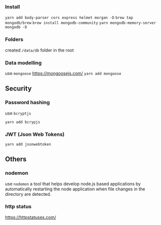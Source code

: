 ### Install

`yarn add body-parser cors express helmet morgan -D`
`brew tap mongodb/brew`
`brew install mongodb-community`
`yarn mongodb-memory-server mongodb -D`

### Folders

created `/data/db` folder in the root

### Data modelling

use `mongoose` https://mongoosejs.com/
`yarn add mongoose`

## Security

### Password hashing

use `bcryptjs`

`yarn add bcrypjs`

### JWT (Json Web Tokens)

`yarn add jsonwebtoken`

## Others

### nodemon

use `nodemon` a tool that helps develop node.js based applications by automatically restarting the node application when file changes in the directory are detected.

### http status

https://httpstatuses.com/
